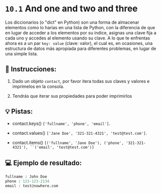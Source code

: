 # `10.1`  And one and two and three

Los diccionarios (o "dict" en Python) son una forma de almacenar elementos como lo harías en una lista de Python, con la diferencia de que en lugar de acceder a los elementos por su índice, asignas una clave fija a cada uno y accedes al elemento usando su clave. A lo que te enfrentas ahora es a un par `key: value` (clave: valor), el cual es, en ocasiones, una estructura de datos más apropiada para diferentes problemas, en lugar de una simple lista.

## 📝 Instrucciones:

1. Dado un objeto `contact`, por favor itera todas sus claves y valores e imprímelos en la consola.

2. Tendrás que iterar sus propiedades para poder imprimirlos

## 💡 Pistas:

- contact.keys()  `['fullname', 'phone', 'email']`.

- contact.values()  `['Jane Doe', '321-321-4321', 'test@test.com']`.

- contact.items()  `[('fullname', 'Jane Doe'), ('phone', '321-321-4321'), ``('email', 'test@test.com')]`

## 💻 Ejemplo de resultado:

```py
fullname : John Doe
phone : 123-123-2134
email : test@nowhere.com
```
